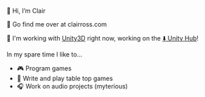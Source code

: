👋 Hi, I’m Clair

👀 Go find me over at clairross.com

🏢 I'm working with [Unity3D](https://github.com/Unity-Technologies) right now, working on the [:arrow_down: Unity Hub](https://public-cdn.cloud.unity3d.com/hub/prod/UnityHubSetup.exe)!

In my spare time I like to...
- 🎮 Program games
- 🎲 Write and play table top games
- 🎧 Work on audio projects (myterious)

<!---
clair-ross/clair-ross is a ✨ special ✨ repository because its `README.md` (this file) appears on your GitHub profile.
You can click the Preview link to take a look at your changes.
--->
